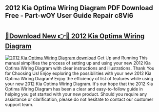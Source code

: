 ## 2012 Kia Optima Wiring Diagram PDF Download Free - Part-wOY User Guide Repair c8Vi6

# <h2><a href="http://dfncec.blite.top/?on=2012+Kia+Optima+Wiring+Diagram">🔗Download New 👉🔴 2012 Kia Optima Wiring Diagram</a></h2>

[![2012 Kia Optima Wiring Diagram download](https://i.imgur.com/lujVjoI.png)](http://dfncec.blite.top/?on=2012+Kia+Optima+Wiring+Diagram)
Get Up and Running This manual simplifies the process of setting up and using your new 2012 Kia Optima Wiring Diagram with clear instructions and illustrations. Thank You for Choosing Us! Enjoy exploring the possibilities with your new 2012 Kia Optima Wiring Diagram! Enjoy the efficiency of list of features while using your new 2012 Kia Optima Wiring Diagram. It's our hope that the 2012 Kia Optima Wiring Diagram has been a clear and easy-to-follow guide in helping you get started with your new product. Should you require any assistance or clarification, please do not hesitate to contact our customer support team.
